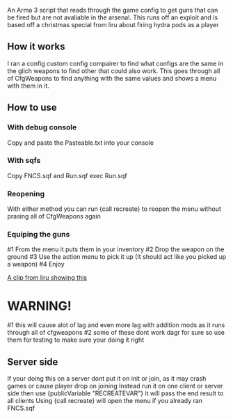 An Arma 3 script that reads through the game config to get guns that can be fired but are not avaliable in the arsenal.
This runs off an exploit and is based off a christmas special from liru about firing hydra pods as a player

## How it works
I ran a config custom config compairer to find what configs are the same in the glich weapons to find other that could also work.
This goes through all of CfgWeapons to find anything with the same values and shows a menu with them in it.

## How to use
### With debug console
Copy and paste the Pasteable.txt into your console

### With sqfs
Copy FNCS.sqf and Run.sqf exec Run.sqf

### Reopening
With either method you can run {call recreate} to reopen the menu without prasing all of CfgWeapons again

### Equiping the guns
#1 From the menu it puts them in your inventory
#2 Drop the weapon on the ground
#3 Use the action menu to pick it up (It should act like you picked up a weapon)
#4 Enjoy

[A clip from liru showing this](https://youtu.be/y0DSPSOz9w4?t=735)

# WARNING!
#1 this will cause alot of lag and even more lag with addition mods as it runs through all of cfgweapons
#2 some of these dont work dagr for sure so use them for testing to make sure your doing it right

## Server side
If your doing this on a server dont put it on init or join, as it may crash games or cause player drop on joining
Instead run it on one client or server side then use {publicVariable "RECREATEVAR"} it will pass the end result to all clients
Using {call recreate} will open the menu if you already ran FNCS.sqf
